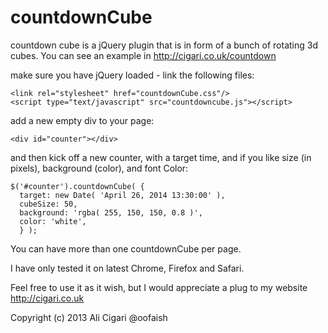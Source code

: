 countdownCube
=============

countdown cube is a jQuery plugin that is in form of a bunch of rotating 3d cubes. You can see an example in http://cigari.co.uk/countdown

make sure you have jQuery loaded - link the following files:

    <link rel="stylesheet" href="countdownCube.css"/>
    <script type="text/javascript" src="countdowncube.js"></script>

add a new empty div to your page:

    <div id="counter"></div>

and then kick off a new counter, with a target time, and if you like size (in pixels), background (color), and font Color:

    $('#counter').countdownCube( {
      target: new Date( 'April 26, 2014 13:30:00' ),
      cubeSize: 50,
      background: 'rgba( 255, 150, 150, 0.8 )',
      color: 'white',
      } );

You can have more than one countdownCube per page.

I have only tested it on latest Chrome, Firefox and Safari.

Feel free to use it as it wish, but I would appreciate a plug to my website http://cigari.co.uk

Copyright (c) 2013 Ali Cigari @oofaish
